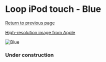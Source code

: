 # Loop iPod touch - Blue

[Return to previous page](/ipod_touch)

[High-resolution image from Apple](https://store.storeimages.cdn-apple.com/8756/as-images.apple.com/is/MD974?wid=4500&hei=4500&fmt=png)

<div style="width: 384px"><img src="/everypreview/MD974.png" alt="Blue"></div>

### Under construction
